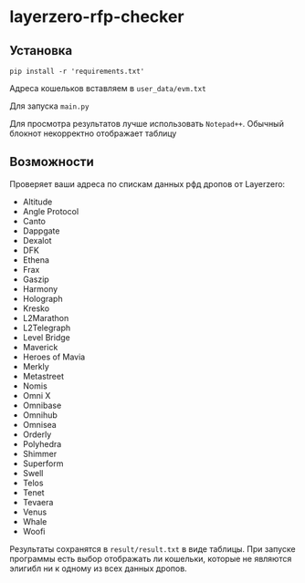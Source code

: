 # layerzero-rfp-checker
## Установка
`pip install -r 'requirements.txt'`

Адреса кошельков вставляем в `user_data/evm.txt`

Для запуска `main.py`

Для просмотра результатов лучше использовать `Notepad++`. Обычный блокнот некорректно отображает таблицу

## Возможности
Проверяет ваши адреса по спискам данных рфд дропов от Layerzero:
- Altitude
- Angle Protocol
- Canto
- Dappgate
- Dexalot
- DFK
- Ethena
- Frax
- Gaszip
- Harmony
- Holograph
- Kresko
- L2Marathon
- L2Telegraph
- Level Bridge
- Maverick
- Heroes of Mavia
- Merkly
- Metastreet
- Nomis
- Omni X
- Omnibase
- Omnihub
- Omnisea
- Orderly
- Polyhedra
- Shimmer
- Superform
- Swell
- Telos
- Tenet
- Tevaera
- Venus
- Whale
- Woofi

Результаты сохранятся в `result/result.txt` в виде таблицы. При запуске программы есть выбор отображать ли кошельки, которые не являются элигибл ни к одному из всех данных дропов.
